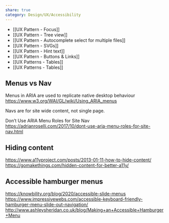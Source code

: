 ```yaml
---
share: true
category: Design/UX/Accessibility
---
```


- [[UX Pattern - Focus]]
- [[UX Pattern - Tree view]]
- [[UX Pattern - Autocomplete select for multiple files]]
- [[UX Pattern - SVGs]]
- [[UX Pattern - Hint text]]
- [[UX Pattern - Buttons & Links]]
- [[UX Patterns - Tables]]
- [[UX Patterns - Tables]]

## Menus vs Nav

Menus in ARIA are used to replicate native desktop behaviour
https://www.w3.org/WAI/GL/wiki/Using_ARIA_menus

Navs are for site wide content, not single page.

Don’t Use ARIA Menu Roles for Site Nav
https://adrianroselli.com/2017/10/dont-use-aria-menu-roles-for-site-nav.html

## Hiding content
https://www.a11yproject.com/posts/2013-01-11-how-to-hide-content/
https://gomakethings.com/hidden-content-for-better-a11y/

## Accessible hamburger menus

https://knowbility.org/blog/2020/accessible-slide-menus
https://www.impressivewebs.com/accessible-keyboard-friendly-hamburger-menu-slide-out-navigation/
http://www.ashleysheridan.co.uk/blog/Making+an+Accessible+Hamburger+Menu